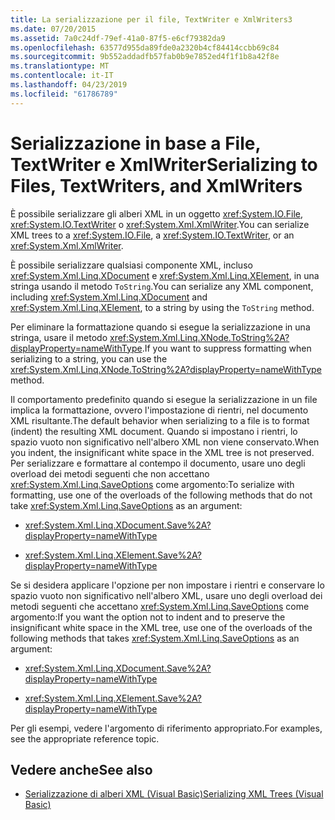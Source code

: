 ```yaml
---
title: La serializzazione per il file, TextWriter e XmlWriters3
ms.date: 07/20/2015
ms.assetid: 7a0c24df-79ef-41a0-87f5-e6cf79382da9
ms.openlocfilehash: 63577d955da89fde0a2320b4cf84414ccbb69c84
ms.sourcegitcommit: 9b552addadfb57fab0b9e7852ed4f1f1b8a42f8e
ms.translationtype: MT
ms.contentlocale: it-IT
ms.lasthandoff: 04/23/2019
ms.locfileid: "61786789"
---
```

# <a name="serializing-to-files-textwriters-and-xmlwriters"></a><span data-ttu-id="a5dc7-102">Serializzazione in base a File, TextWriter e XmlWriter</span><span class="sxs-lookup"><span data-stu-id="a5dc7-102">Serializing to Files, TextWriters, and XmlWriters</span></span>

<span data-ttu-id="a5dc7-103">È possibile serializzare gli alberi XML in un oggetto <xref:System.IO.File>, <xref:System.IO.TextWriter> o <xref:System.Xml.XmlWriter>.</span><span class="sxs-lookup"><span data-stu-id="a5dc7-103">You can serialize XML trees to a <xref:System.IO.File>, a <xref:System.IO.TextWriter>, or an <xref:System.Xml.XmlWriter>.</span></span>

<span data-ttu-id="a5dc7-104">È possibile serializzare qualsiasi componente XML, incluso <xref:System.Xml.Linq.XDocument> e <xref:System.Xml.Linq.XElement>, in una stringa usando il metodo `ToString`.</span><span class="sxs-lookup"><span data-stu-id="a5dc7-104">You can serialize any XML component, including <xref:System.Xml.Linq.XDocument> and <xref:System.Xml.Linq.XElement>, to a string by using the `ToString` method.</span></span>

<span data-ttu-id="a5dc7-105">Per eliminare la formattazione quando si esegue la serializzazione in una stringa, usare il metodo <xref:System.Xml.Linq.XNode.ToString%2A?displayProperty=nameWithType>.</span><span class="sxs-lookup"><span data-stu-id="a5dc7-105">If you want to suppress formatting when serializing to a string, you can use the <xref:System.Xml.Linq.XNode.ToString%2A?displayProperty=nameWithType> method.</span></span>

<span data-ttu-id="a5dc7-106">Il comportamento predefinito quando si esegue la serializzazione in un file implica la formattazione, ovvero l'impostazione di rientri, nel documento XML risultante.</span><span class="sxs-lookup"><span data-stu-id="a5dc7-106">The default behavior when serializing to a file is to format (indent) the resulting XML document.</span></span> <span data-ttu-id="a5dc7-107">Quando si impostano i rientri, lo spazio vuoto non significativo nell'albero XML non viene conservato.</span><span class="sxs-lookup"><span data-stu-id="a5dc7-107">When you indent, the insignificant white space in the XML tree is not preserved.</span></span> <span data-ttu-id="a5dc7-108">Per serializzare e formattare al contempo il documento, usare uno degli overload dei metodi seguenti che non accettano <xref:System.Xml.Linq.SaveOptions> come argomento:</span><span class="sxs-lookup"><span data-stu-id="a5dc7-108">To serialize with formatting, use one of the overloads of the following methods that do not take <xref:System.Xml.Linq.SaveOptions> as an argument:</span></span>

- <xref:System.Xml.Linq.XDocument.Save%2A?displayProperty=nameWithType>

- <xref:System.Xml.Linq.XElement.Save%2A?displayProperty=nameWithType>

<span data-ttu-id="a5dc7-109">Se si desidera applicare l'opzione per non impostare i rientri e conservare lo spazio vuoto non significativo nell'albero XML, usare uno degli overload dei metodi seguenti che accettano <xref:System.Xml.Linq.SaveOptions> come argomento:</span><span class="sxs-lookup"><span data-stu-id="a5dc7-109">If you want the option not to indent and to preserve the insignificant white space in the XML tree, use one of the overloads of the following methods that takes <xref:System.Xml.Linq.SaveOptions> as an argument:</span></span>

- <xref:System.Xml.Linq.XDocument.Save%2A?displayProperty=nameWithType>

- <xref:System.Xml.Linq.XElement.Save%2A?displayProperty=nameWithType>

<span data-ttu-id="a5dc7-110">Per gli esempi, vedere l'argomento di riferimento appropriato.</span><span class="sxs-lookup"><span data-stu-id="a5dc7-110">For examples, see the appropriate reference topic.</span></span>

## <a name="see-also"></a><span data-ttu-id="a5dc7-111">Vedere anche</span><span class="sxs-lookup"><span data-stu-id="a5dc7-111">See also</span></span>

- [<span data-ttu-id="a5dc7-112">Serializzazione di alberi XML (Visual Basic)</span><span class="sxs-lookup"><span data-stu-id="a5dc7-112">Serializing XML Trees (Visual Basic)</span></span>](../../../../visual-basic/programming-guide/concepts/linq/serializing-xml-trees.md)
